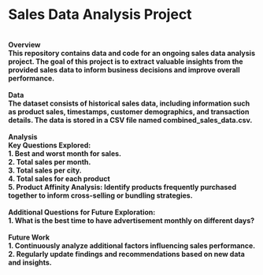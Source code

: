 # Sales Data Analysis Project
<br />
<strong>Overview<strong> <br />
This repository contains data and code for an ongoing sales data analysis project. The goal of this project is to extract valuable insights from the provided sales data to inform business decisions and improve overall performance.<br />
<br />
<strong>Data<strong> <br />
The dataset consists of historical sales data, including information such as product sales, timestamps, customer demographics, and transaction details. The data is stored in a CSV file named combined_sales_data.csv.<br />
<br />
<strong>Analysis<strong> <br />
<strong>Key Questions Explored:<strong><br />
1. Best and worst month for sales.<br />
2. Total sales per month.<br />
3. Total sales per city.<br />
4. Total sales for each product<br />
5. Product Affinity Analysis: Identify products frequently purchased together to inform cross-selling or bundling strategies.<br />

<br />
<strong>Additional Questions for Future Exploration:<strong><br />
1. What is the best time to have advertisement monthly on different days?<br />
<br />
<strong>Future Work<strong><br />
1. Continuously analyze additional factors influencing sales performance.<br />
2. Regularly update findings and recommendations based on new data and insights.<br />
<br />
